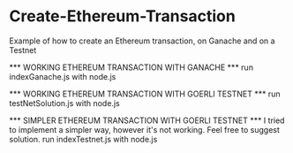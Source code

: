 # Create-Ethereum-Transaction
Example of how to create an Ethereum transaction, on Ganache and on a Testnet


*** WORKING ETHEREUM TRANSACTION WITH GANACHE ***
run indexGanache.js with node.js

*** WORKING ETHEREUM TRANSACTION WITH GOERLI TESTNET ***
run testNetSolution.js with node.js

*** SIMPLER ETHEREUM TRANSACTION WITH GOERLI TESTNET ***
I tried to implement a simpler way, however it's not working. Feel free to suggest solution.
run indexTestnet.js with node.js

